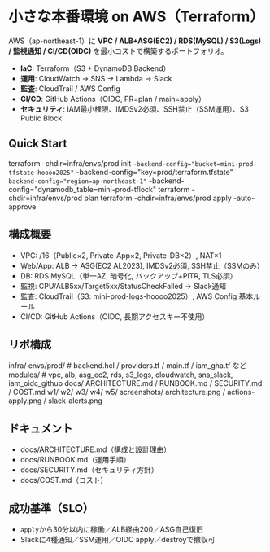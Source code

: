 ﻿# 小さな本番環境 on AWS（Terraform）

AWS（ap-northeast-1）に **VPC / ALB+ASG(EC2) / RDS(MySQL) / S3(Logs) / 監視通知 / CI/CD(OIDC)** を最小コストで構築するポートフォリオ。

- **IaC**: Terraform（S3 + DynamoDB Backend）
- **運用**: CloudWatch → SNS → Lambda → Slack
- **監査**: CloudTrail / AWS Config
- **CI/CD**: GitHub Actions（OIDC, PR=plan / main=apply）
- **セキュリティ**: IAM最小権限、IMDSv2必須、SSH禁止（SSM運用）、S3 Public Block

## Quick Start
terraform -chdir=infra/envs/prod init `
  -backend-config="bucket=mini-prod-tfstate-hoooo2025" `
  -backend-config="key=prod/terraform.tfstate" `
  -backend-config="region=ap-northeast-1" `
  -backend-config="dynamodb_table=mini-prod-tflock"
terraform -chdir=infra/envs/prod plan
terraform -chdir=infra/envs/prod apply -auto-approve

## 構成概要
- VPC: /16（Public×2, Private-App×2, Private-DB×2）, NAT×1  
- Web/App: ALB → ASG(EC2 AL2023), IMDSv2必須, SSH禁止（SSMのみ）  
- DB: RDS MySQL（単一AZ, 暗号化, バックアップ+PITR, TLS必須）  
- 監視: CPU/ALB5xx/Target5xx/StatusCheckFailed → Slack通知  
- 監査: CloudTrail（S3: mini-prod-logs-hoooo2025）, AWS Config 基本ルール  
- CI/CD: GitHub Actions（OIDC, 長期アクセスキー不使用）

## リポ構成
infra/
  envs/prod/        # backend.hcl / providers.tf / main.tf / iam_gha.tf など
  modules/          # vpc, alb, asg_ec2, rds, s3_logs, cloudwatch, sns_slack, iam_oidc_github
docs/
  ARCHITECTURE.md / RUNBOOK.md / SECURITY.md / COST.md
  w1/ w2/ w3/ w4/ w5/
screenshots/
  architecture.png / actions-apply.png / slack-alerts.png

## ドキュメント
- docs/ARCHITECTURE.md（構成と設計理由）
- docs/RUNBOOK.md（運用手順）
- docs/SECURITY.md（セキュリティ方針）
- docs/COST.md（コスト）

## 成功基準（SLO）
- `apply`から30分以内に稼働／ALB経由200／ASG自己復旧  
- Slackに4種通知／SSM運用／OIDC apply／destroyで撤収可
